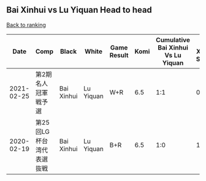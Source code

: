 ## Bai Xinhui vs Lu Yiquan Head to head

[Back to ranking](../../index.md)




| **Date** | **Comp** | **Black** | **White** | **Game Result** | **Komi** | **Cumulative Bai Xinhui Vs Lu Yiquan** | **Bai Xinhui Streak** | **Lu Yiquan Streak** | 
| --- | --- | --- | --- | --- | --- | --- | --- | --- |
| 2021-02-25 | 第2期名人冠軍戦予選 | Bai Xinhui | Lu Yiquan | W+R | 6.5 | 1:1 | 0 | 1 | 
| 2020-02-19 | 第25回LG杯台湾代表選抜戦 | Bai Xinhui | Lu Yiquan | B+R | 6.5 | 1:0 | 1 | 0 |




